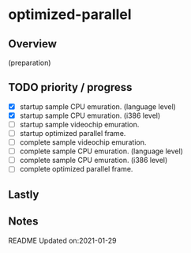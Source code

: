 # optimized-parallel

## Overview

(preparation)

## TODO priority / progress

- [x] startup sample CPU emuration. (language level)
- [x] startup sample CPU emuration. (i386 level)
- [ ] startup sample videochip emuration.
- [ ] startup optimized parallel frame.
- [ ] complete sample videochip emuration.
- [ ] complete sample CPU emuration. (language level)
- [ ] complete sample CPU emuration. (i386 level)
- [ ] complete optimized parallel frame.

## Lastly

## Notes

README Updated on:2021-01-29
